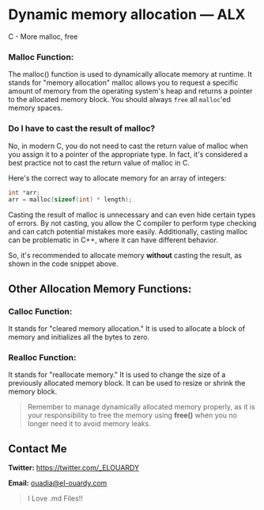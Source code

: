 # Dynamic memory allocation — ALX
C - More malloc, free

### Malloc Function:
The malloc() function is used to dynamically allocate memory at runtime.
It stands for "memory allocation"
malloc allows you to request a specific amount of memory from the operating system's heap and returns a pointer to the allocated memory block.
You should always `free` all `malloc`'ed memory spaces.

### Do I have to cast the result of malloc?
No, in modern C, you do not need to cast the return value of malloc when you assign it to a pointer of the appropriate type. In fact, it's considered a best practice not to cast the return value of malloc in C.

Here's the correct way to allocate memory for an array of integers:
```c
int *arr;
arr = malloc(sizeof(int) * length);
```
Casting the result of malloc is unnecessary and can even hide certain types of errors. By not casting, you allow the C compiler to perform type checking and can catch potential mistakes more easily. Additionally, casting malloc can be problematic in C++, where it can have different behavior.

So, it's recommended to allocate memory **without** casting the result, as shown in the code snippet above.

## Other Allocation Memory Functions:
### Calloc Function:
It stands for "cleared memory allocation." It is used to allocate a block of memory and initializes all the bytes to zero.

### Realloc Function:
It stands for "reallocate memory." It is used to change the size of a previously allocated memory block. It can be used to resize or shrink the memory block.


> Remember to manage dynamically allocated memory properly, as it is your responsibility to free the memory using **free()** when you no longer need it to avoid memory leaks.

## Contact Me
**Twitter:** https://twitter.com/_ELOUARDY

**Email:** ouadia@el-ouardy.com

> I Love .md Files!!

